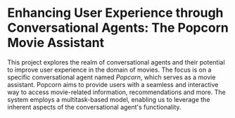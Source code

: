 # Enhancing User Experience through Conversational Agents: The Popcorn Movie Assistant

This project explores the realm of conversational agents and their potential to improve user experience in the domain of movies.
The focus is on a specific conversational agent named *Popcorn*, which serves as a movie assistant.
Popcorn aims to provide users with a seamless and interactive way to access movie-related information, recommendations and more.
The system employs a multitask-based model, enabling us to leverage the inherent aspects of the conversational agent's functionality.
